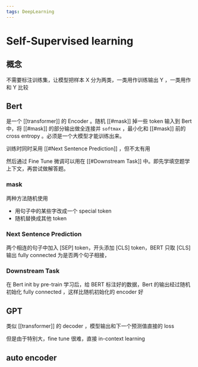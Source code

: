 ```yaml
---
tags: DeepLearning
---
```

# Self-Supervised learning

## 概念

不需要标注训练集，让模型把样本 X 分为两类，一类用作训练输出 Y ，一类用作和 Y 比较

## Bert

是一个 [[transformer]] 的 Encoder 。随机 [[#mask]] 掉一些 token 输入到 Bert 中，将 [[#mask]] 的部分输出做全连接并 `softmax` ，最小化和 [[#mask]] 前的 cross entropy 。必须是一个大模型才能训练出来。

训练时同时采用 [[#Next Sentence Prediction]] ，但不太有用

然后通过 Fine Tune 微调可以用在 [[#Downstream Task]] 中。即先学填空题学上下文，再尝试做解答题。

### mask

两种方法随机使用

- 用句子中的某些字改成一个 special token
- 随机替换成其他 token

### Next Sentence Prediction

两个相连的句子中加入 [SEP] token，开头添加 [CLS] token，BERT 只取 [CLS] 输出 fully connected 为是否两个句子相接，

### Downstream Task

在 Bert init by pre-train 学习后，给 BERT 标注好的数据，Bert 的输出经过随机初始化 fully connected ，这样比随机初始化的 encoder 好

## GPT

类似 [[transformer]] 的 decoder ，模型输出和下一个预测值直接的 loss

但是由于特别大，fine tune 很难，直接 in-context learning

## auto encoder
